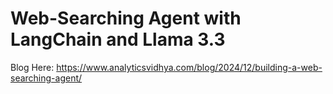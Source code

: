 # Web-Searching Agent with LangChain and Llama 3.3 
Blog Here: https://www.analyticsvidhya.com/blog/2024/12/building-a-web-searching-agent/
